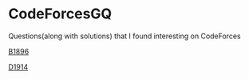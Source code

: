 # CodeForcesGQ
Questions(along with solutions) that I found interesting on CodeForces

[B1896](https://codeforces.com/contest/1896/problem/B)

[D1914](https://codeforces.com/contest/1914/problem/D)
